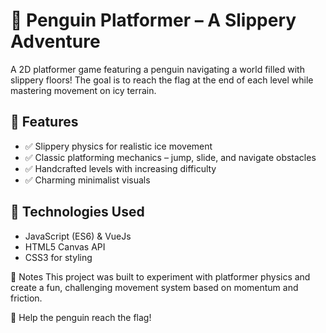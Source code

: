 # 🐧 Penguin Platformer – A Slippery Adventure
A 2D platformer game featuring a penguin navigating a world filled with slippery floors! The goal is to reach the flag at the end of each level while mastering movement on icy terrain.

## 🚀 Features
- ✅ Slippery physics for realistic ice movement
- ✅ Classic platforming mechanics – jump, slide, and navigate obstacles
- ✅ Handcrafted levels with increasing difficulty
- ✅ Charming minimalist visuals

## 🔧 Technologies Used
- JavaScript (ES6) & VueJs
- HTML5 Canvas API
- CSS3 for styling

📌 Notes
This project was built to experiment with platformer physics and create a fun, challenging movement system based on momentum and friction.

🐧 Help the penguin reach the flag!
